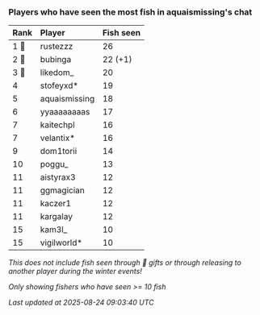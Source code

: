 ### Players who have seen the most fish in aquaismissing's chat

| Rank  | Player        | Fish seen |
|:------|:--------------|:----------|
| 1 🥇  | rustezzz      | 26        |
| 2 🥈  | bubinga       | 22 (+1)   |
| 3 🥉  | likedom_      | 20        |
| 4     | stofeyxd*     | 19        |
| 5     | aquaismissing | 18        |
| 6     | yyaaaaaaaas   | 17        |
| 7     | kaitechpl     | 16        |
| 7     | velantix*     | 16        |
| 9     | dom1torii     | 14        |
| 10    | poggu_        | 13        |
| 11    | aistyrax3     | 12        |
| 11    | ggmagician    | 12        |
| 11    | kaczer1       | 12        |
| 11    | kargalay      | 12        |
| 15    | kam3l_        | 10        |
| 15    | vigilworld*   | 10        |

_This does not include fish seen through 🎁 gifts or through releasing to another player during the winter events!_

_Only showing fishers who have seen >= 10 fish_

_Last updated at 2025-08-24 09:03:40 UTC_